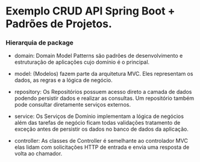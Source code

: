 # Exemplo CRUD API Spring Boot + Padrões de Projetos.

### Hierarquia de package 

* domain: Domain Model Patterns são padrões de desenvolvimento e estruturação de aplicações cujo domínio é o principal.

* model: (Modelos) fazem parte da arquitetura MVC. Eles representam os dados, as regras e a lógica de negócio.

* repository: Os Repositórios possuem acesso direto a camada de dados podendo persistir dados e realizar as consultas. 
Um repositório também pode consultar diretamente serviços externos.

* service: Os Serviços de Domínio implementam a lógica de negócios além das tarefas de negócio ficam todas validações 
tratamento de exceção antes de persistir os dados no banco de dados da aplicação.

* controller: As classes de Controller é semelhante ao controlador MVC elas lidam com solicitações HTTP
de entrada e envia uma resposta de volta ao chamador.
